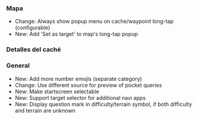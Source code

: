 ### Mapa
- Change: Always show popup menu on cache/waypoint long-tap (configurable)
- New: Add 'Set as target' to map's long-tap popup

### Detalles del caché

### General
- New: Add more number emojis (separate category)
- Change: Use different source for preview of pocket queries
- New: Make startscreen selectable
- New: Support target selector for additional navi apps
- New: Display question mark in difficulty/terrain symbol, if both difficulty and terrain are unknown

